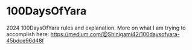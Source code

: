 # 100DaysOfYara
2024 100DaysOfYara rules and explanation. More on what I am trying to accomplish here: https://medium.com/@Shinigami42/100daysofyara-45bdce96d48f 
